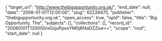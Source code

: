 {
  "target_url": "http://www.thebigopportunity.org.uk/", 
  "end_date": null, 
  "date": "2006-01-01T12:00:00", 
  "slug": 62226475, 
  "publisher": "thebigopportunity.org.uk", 
  "open_access": true, 
  "npld": false, 
  "title": "Big Opportunity, The", 
  "subjects": [], 
  "collections": [], 
  "record_id": "20060101T120000/xGzjuPpoxYM0j8f4aDZZsw==", 
  "scope": "root", 
  "start_date": null
}

